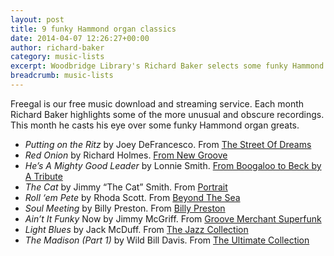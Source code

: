 ```yaml
---
layout: post
title: 9 funky Hammond organ classics
date: 2014-04-07 12:26:27+00:00
author: richard-baker
category: music-lists
excerpt: Woodbridge Library's Richard Baker selects some funky Hammond organ classics you can download for free from our Freegal service.
breadcrumb: music-lists
---
```

Freegal is our free music download and streaming service. Each month Richard Baker highlights some of the more unusual and obscure recordings. This month he casts his eye over some funky Hammond organ greats.

  * <cite>Putting on the Ritz</cite> by Joey DeFrancesco. From [The Street Of Dreams](http://suffolklibraries.freegalmusic.com/artists/view/Sm9leSBEZUZyYW5jZXNjbw==/113679/aW9kYQ==)
  * <cite>Red Onion</cite> by Richard Holmes. [From New Groove](http://suffolklibraries.freegalmusic.com/artists/view/UmljaGFyZCBIb2xtZXM=/166726/aW9kYQ==)
  * <cite>He’s A Mighty Good Leader</cite> by Lonnie Smith. [From Boogaloo to Beck by A Tribute](http://suffolklibraries.freegalmusic.com/artists/view/TG9ubmllIFNtaXRo/184044/aW9kYQ==)
  * <cite>The Cat</cite> by Jimmy &#8220;The Cat&#8221; Smith. From [Portrait](http://suffolklibraries.freegalmusic.com/artists/view/SmltbXkgU21pdGg=/305418/aW9kYQ==)
  * <cite>Roll ‘em Pete</cite> by Rhoda Scott. From [Beyond The Sea](http://suffolklibraries.freegalmusic.com/artists/view/UmhvZGEgU2NvdHQ=/312569/aW9kYQ==)
  * <cite>Soul Meeting</cite> by Billy Preston. From [Billy Preston](http://suffolklibraries.freegalmusic.com/artists/view/QmlsbHkgUHJlc3Rvbg==/885686214930/aW9kYQ==)
  * <cite>Ain’t It Funky</cite> Now by Jimmy McGriff. From [Groove Merchant Superfunk](http://suffolklibraries.freegalmusic.com/artists/view/SmltbXkgTWNHcmlmZg==/225485/aW9kYQ==)
  * <cite>Light Blues</cite> by Jack McDuff. From [The Jazz Collection](http://suffolklibraries.freegalmusic.com/artists/view/SmFjayBNY0R1ZmY=/5055731805955/aW9kYQ==)
  * <cite>The Madison (Part 1)</cite> by Wild Bill Davis. From [The Ultimate Collection](http://suffolklibraries.freegalmusic.com/artists/view/V2lsZCBCaWxsIERhdmlz/885686907412/aW9kYQ==)
